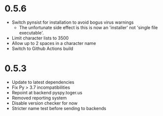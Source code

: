 # 0.5.6
* Switch pynsist for installation to avoid bogus virus warnings
  * The unfortunate side effect is this is now an 'installer' not 'single file executable'.
* Limit character lists to 3500
* Allow up to 2 spaces in a character name
* Switch to Github Actions build

# 0.5.3

* Update to latest dependencies
* Fix Py > 3.7 incompatibilities
* Repoint at backend pyspy.toger.us
* Removed reporting system
* Disable version checker for now
* Stricter name test before sending to backends
